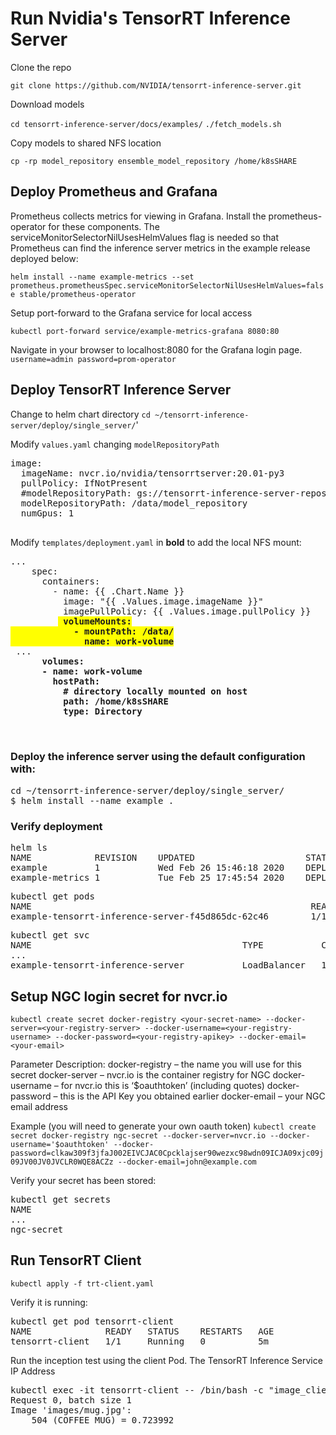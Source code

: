 # Run Nvidia's TensorRT Inference Server

Clone the repo

`git clone https://github.com/NVIDIA/tensorrt-inference-server.git`

Download models

`cd tensorrt-inference-server/docs/examples/`
`./fetch_models.sh`

Copy models to shared NFS location

`cp -rp model_repository ensemble_model_repository /home/k8sSHARE`

## Deploy Prometheus and Grafana

Prometheus collects metrics for viewing in Grafana. Install the prometheus-operator for these components. The serviceMonitorSelectorNilUsesHelmValues flag is needed so that Prometheus can find the inference server metrics in the example release deployed below:

`helm install --name example-metrics --set prometheus.prometheusSpec.serviceMonitorSelectorNilUsesHelmValues=false stable/prometheus-operator`

Setup port-forward to the Grafana service for local access

`kubectl port-forward service/example-metrics-grafana 8080:80`

Navigate in your browser to localhost:8080 for the Grafana login page. 
`username=admin password=prom-operator`

## Deploy TensorRT Inference Server
Change to helm chart directory
`cd ~/tensorrt-inference-server/deploy/single_server/`'

Modify `values.yaml` changing `modelRepositoryPath`

<pre>
image:
  imageName: nvcr.io/nvidia/tensorrtserver:20.01-py3
  pullPolicy: IfNotPresent
  #modelRepositoryPath: gs://tensorrt-inference-server-repository/model_repository
  modelRepositoryPath: /data/model_repository
  numGpus: 1
 </pre>

Modify `templates/deployment.yaml` in **bold** to add the local NFS mount:
<pre>
...
    spec:
      containers:
        - name: {{ .Chart.Name }}
          image: "{{ .Values.image.imageName }}"
          imagePullPolicy: {{ .Values.image.pullPolicy }}
         <b style='background-color:yellow'> volumeMounts:
            - mountPath: /data/
              name: work-volume</b>
 ...
   <b>   volumes:
      - name: work-volume
        hostPath:
          # directory locally mounted on host
          path: /home/k8sSHARE
          type: Directory
   </b>
   </pre>


### Deploy the inference server using the default configuration with:

<pre>
cd ~/tensorrt-inference-server/deploy/single_server/
$ helm install --name example .
</pre>

### Verify deployment
<pre>
helm ls
NAME           	REVISION	UPDATED                 	STATUS  	CHART                          	APP VERSION	NAMESPACE
example        	1       	Wed Feb 26 15:46:18 2020	DEPLOYED	tensorrt-inference-server-1.0.0	1.0        	default  
example-metrics	1       	Tue Feb 25 17:45:54 2020	DEPLOYED	prometheus-operator-8.9.2      	0.36.0     	default  
</pre>

<pre>
kubectl get pods
NAME                                                     READY   STATUS    RESTARTS   AGE
example-tensorrt-inference-server-f45d865dc-62c46        1/1     Running   0          53m
</pre>

<pre>
kubectl get svc
NAME                                        TYPE           CLUSTER-IP       EXTERNAL-IP      PORT(S)                                        AGE
...
example-tensorrt-inference-server           LoadBalancer   10.150.77.138    192.168.60.150   8000:31165/TCP,8001:31408/TCP,8002:30566/TCP   53m
</pre>

## Setup NGC login secret for nvcr.io

`kubectl create secret docker-registry <your-secret-name> --docker-server=<your-registry-server> --docker-username=<your-registry-username> --docker-password=<your-registry-apikey> --docker-email=<your-email>
`

Parameter Description:
docker-registry <your-secret-name> – the name you will use for this secret
docker-server <your-registry-server> – nvcr.io is the container registry for NGC
docker-username <your-registry-username> – for nvcr.io this is ‘$oauthtoken’ (including quotes)
docker-password <your-registry-apikey> – this is the API Key you obtained earlier
docker-email <your-email> – your NGC email address

Example (you will need to generate your own oauth token)
`kubectl create secret docker-registry ngc-secret --docker-server=nvcr.io --docker-username='$oauthtoken' --docker-password=clkaw309f3jfaJ002EIVCJAC0Cpcklajser90wezxc98wdn09ICJA09xjc09j09JV00JV0JVCLR0WQE8ACZz --docker-email=john@example.com`

Verify your secret has been stored:
<pre>
kubectl get secrets
NAME                                                          TYPE                                  DATA   AGE
...
ngc-secret                                                    kubernetes.io/dockerconfigjson        1      106m
</pre>

## Run TensorRT Client
`kubectl apply -f trt-client.yaml`

Verify it is running:
<pre>
kubectl get pod tensorrt-client 
NAME              READY   STATUS    RESTARTS   AGE
tensorrt-client   1/1     Running   0          5m
</pre>

Run the inception test using the client Pod. The TensorRT Inference Service IP Address
<pre>
kubectl exec -it tensorrt-client -- /bin/bash -c "image_client -u 192.168.60.150:8000 -m resnet50_netdef -s INCEPTION images/mug.jpg"
Request 0, batch size 1
Image 'images/mug.jpg':
    504 (COFFEE MUG) = 0.723992
</pre>





